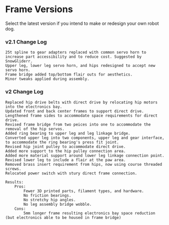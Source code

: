 # Frame Versions

Select the latest version if you intend to make or redesign your own robot dog.

### v2.1 Change Log

	25t spline to gear adapters replaced with common servo horn to increase part accessibility and to reduce cost. Suggested by SnowGliderr.
	Upper leg, lower leg servo horn, and hips redesigned to accept new servo horn.
	Frame bridge added top/bottom flair outs for aesthetics.
	Minor tweaks applied during assembly.
	
### v2 Change Log

	Replaced hip drive belts with direct drive by relocating hip motors into the electronics bay.
	Updated front and back center frames to support direct drive.
	Lengthened frame sides to accommodate space requirements for direct drive.
	Revised frame bridge from two peices into one to accommodate the removal of the hip servos. 
	Added ring bearing to upper leg and leg linkage bridge.
	Converted upper leg into two components, upper leg and gear interface, to accommodate the ring bearing's press fit joint.
	Revised hip joint pulley to accommodate direct drive.
	Added more support to the hip pulley connection area.
	Added more material support around lower leg linkage connection point.
	Revised lower leg to include a flair at the paw area.
	Removed brass insert requirement from hips, now using course threaded screws.
	Relocated power switch with stury direct frame connection.

	Results: 
		Pros:
			Fewer 3D printed parts, filament types, and hardware.
			No friction bearings.
			No stretchy hip angles.
			No leg assembly bridge wobble.
		Cons:			
			5mm longer frame resulting electronics bay space reduction (but electronics able to be housed in frame bridge)

  
